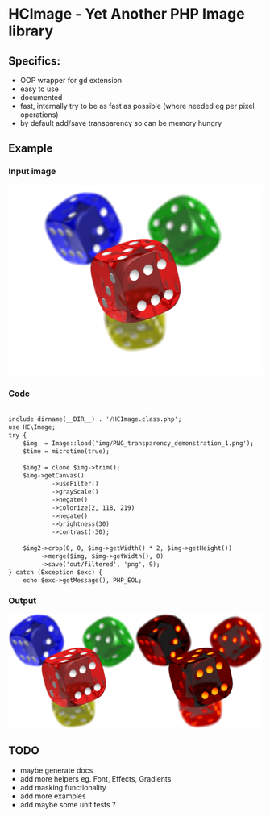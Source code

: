 HCImage - Yet Another PHP Image library
=======

## Specifics:
- OOP wrapper for gd extension
- easy to use
- documented
- fast, internally try to be as fast as possible (where needed eg per pixel operations)
- by default add/save transparency so can be memory hungry

## Example

### Input image
![Filters input](examples/img/PNG_transparency_demonstration_1.png "by wikipedia")

### Code

<pre lang="php"><code>
include dirname(__DIR__) . '/HCImage.class.php';
use HC\Image;
try {
    $img  = Image::load('img/PNG_transparency_demonstration_1.png');
    $time = microtime(true);
    
    $img2 = clone $img->trim();
    $img->getCanvas()
            ->useFilter()
            ->grayScale()
            ->negate()
            ->colorize(2, 118, 219)
            ->negate()
            ->brightness(30)
            ->contrast(-30);

    $img2->crop(0, 0, $img->getWidth() * 2, $img->getHeight())
         ->merge($img, $img->getWidth(), 0)
         ->save('out/filtered', 'png', 9);
} catch (Exception $exc) {
    echo $exc->getMessage(), PHP_EOL;
</code></pre>

### Output
![Filters output](examples/out/filtered.png "filters_demo.php")

## TODO

- maybe generate docs
- add more helpers eg. Font, Effects, Gradients
- add masking functionality
- add more examples
- add maybe some unit tests ?

